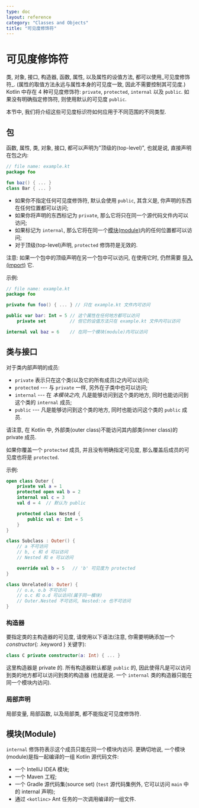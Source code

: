 ```yaml
---
type: doc
layout: reference
category: "Classes and Objects"
title: "可见度修饰符"
---
```


# 可见度修饰符

类, 对象, 接口, 构造器, 函数, 属性, 以及属性的设值方法, 都可以使用_可见度修饰符_.
(属性的取值方法永远与属性本身的可见度一致, 因此不需要控制其可见度.)
Kotlin 中存在 4 种可见度修饰符: `private`, `protected`, `internal` 以及 `public`.
如果没有明确指定修饰符, 则使用默认的可见度 `public`.

本节中, 我们将介绍这些可见度标识符如何应用于不同范围的不同类型.

## 包

函数, 属性, 类, 对象, 接口, 都可以声明为"顶级的(top-level)", 也就是说, 直接声明在包之内:

<div class="sample" markdown="1" theme="idea" data-highlight-only>

```kotlin
// file name: example.kt
package foo

fun baz() { ... }
class Bar { ... }
```
</div>

* 如果你不指定任何可见度修饰符, 默认会使用 `public`, 其含义是, 你声明的东西在任何位置都可以访问;
* 如果你将声明的东西标记为 `private`, 那么它将只在同一个源代码文件内可以访问;
* 如果标记为 `internal`, 那么它将在同一个[模块(module)](#modules)内的任何位置都可以访问;
* 对于顶级(top-level)声明, `protected` 修饰符是无效的.

注意: 如果一个包中的顶级声明在另一个包中可以访问, 在使用它时, 仍然需要 [导入(import)](packages.html#imports) 它.

示例:

<div class="sample" markdown="1" theme="idea" data-highlight-only>

```kotlin
// file name: example.kt
package foo

private fun foo() { ... } // 只在 example.kt 文件内可访问

public var bar: Int = 5 // 这个属性在任何地方都可以访问
    private set         // 但它的设值方法只在 example.kt 文件内可以访问

internal val baz = 6    // 在同一个模块(module)内可以访问
```
</div>

## 类与接口

对于类内部声明的成员:

* `private` 表示只在这个类(以及它的所有成员)之内可以访问;
* `protected` --- 与 `private` 一样, 另外在子类中也可以访问;
* `internal` --- 在 *本模块之内*, 凡是能够访问到这个类的地方, 同时也能访问到这个类的 `internal` 成员;
* `public` --- 凡是能够访问到这个类的地方, 同时也能访问这个类的 `public` 成员.

请注意, 在 Kotlin 中, 外部类(outer class)不能访问其内部类(inner class)的 private 成员.

如果你覆盖一个 `protected` 成员, 并且没有明确指定可见度, 那么覆盖后成员的可见度也将是 `protected`.

示例:

<div class="sample" markdown="1" theme="idea" data-highlight-only>

```kotlin
open class Outer {
    private val a = 1
    protected open val b = 2
    internal val c = 3
    val d = 4  // 默认为 public

    protected class Nested {
        public val e: Int = 5
    }
}

class Subclass : Outer() {
    // a 不可访问
    // b, c 和 d 可以访问
    // Nested 和 e 可以访问

    override val b = 5   // 'b' 可见度为 protected
}

class Unrelated(o: Outer) {
    // o.a, o.b 不可访问
    // o.c 和 o.d 可以访问(属于同一模块)
    // Outer.Nested 不可访问, Nested::e 也不可访问
}
```
</div>

### 构造器

要指定类的主构造器的可见度, 请使用以下语法(注意, 你需要明确添加一个 *constructor*{: .keyword } 关键字):

<div class="sample" markdown="1" theme="idea" data-highlight-only>

```kotlin
class C private constructor(a: Int) { ... }
```
</div>

这里构造器是 private 的. 所有构造器默认都是 `public` 的,
因此使得凡是可以访问到类的地方都可以访问到类的构造器
(也就是说. 一个 `internal` 类的构造器只能在同一个模块内访问).

### 局部声明

局部变量, 局部函数, 以及局部类, 都不能指定可见度修饰符.


## 模块(Module)

`internal` 修饰符表示这个成员只能在同一个模块内访问.
更确切地说, 一个模块(module)是指一起编译的一组 Kotlin 源代码文件:

  * 一个 IntelliJ IDEA 模块;
  * 一个 Maven 工程;
  * 一个 Gradle 源代码集(source set) (`test` 源代码集例外, 它可以访问 `main` 中的 internal 声明);
  * 通过 `<kotlinc>` Ant 任务的一次调用编译的一组文件.
